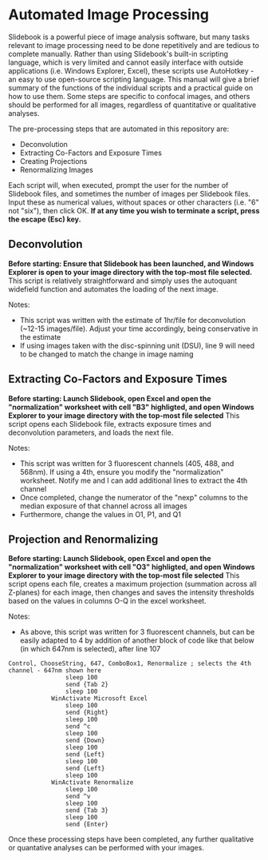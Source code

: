 # Automated Image Processing
Slidebook is a powerful piece of image analysis software, but many tasks relevant to image processing need to be done repetitively and are tedious to complete manually. Rather than using Slidebook's built-in scripting language, which is very limited and cannot easily interface with outside applications (i.e. Windows Explorer, Excel), these scripts use AutoHotkey - an easy to use open-source scripting language. This manual will give a brief summary of the functions of the individual scripts and a practical guide on how to use them. Some steps are specific to confocal images, and others should be performed for all images, regardless of quantitative or qualitative analyses.

The pre-processing steps that are automated in this repository are:

- Deconvolution
- Extracting Co-Factors and Exposure Times
- Creating Projections
- Renormalizing Images

Each script will, when executed, prompt the user for the number of Slidebook files, and sometimes the number of images per Slidebook files. Input these as numerical values, without spaces or other characters (i.e. "6" not "six"), then click OK. **If at any time you wish to terminate a script, press the escape (Esc) key.**

## Deconvolution
**Before starting: Ensure that Slidebook has been launched, and Windows Explorer is open to your image directory with the top-most file selected.**
This script is relatively straightforward and simply uses the autoquant widefield function and automates the loading of the next image. 

Notes:
- This script was written with the estimate of 1hr/file for deconvolution (~12-15 images/file). Adjust your time accordingly, being conservative in the estimate
- If using images taken with the disc-spinning unit (DSU), line 9 will need to be changed to match the change in image naming

## Extracting Co-Factors and Exposure Times
**Before starting: Launch Slidebook, open Excel and open the "normalization" worksheet with cell "B3" highligted, and open Windows Explorer to your image directory with the top-most file selected**
This script opens each Slidebook file, extracts exposure times and deconvolution parameters, and loads the next file.

Notes:
- This script was written for 3 fluorescent channels (405, 488, and 568nm). If using a 4th, ensure you modify the "normalization" worksheet. Notify me and I can add additional lines to extract the 4th channel
- Once completed, change the numerator of the "nexp" columns to the median exposure of that channel across all images
- Furthermore, change the values in O1, P1, and Q1

## Projection and Renormalizing
**Before starting: Launch Slidebook, open Excel and open the "normalization" worksheet with cell "O3" highligted, and open Windows Explorer to your image directory with the top-most file selected**
This script opens each file, creates a maximum projection (summation across all Z-planes) for each image, then changes and saves the intensity thresholds based on the values in columns O-Q in the excel worksheet.

Notes:
- As above, this script was written for 3 fluorescent channels, but can be easily adapted to 4 by addition of another block of code like that below (in which 647nm is selected), after line 107
```AutoHotkey
Control, ChooseString, 647, ComboBox1, Renormalize ; selects the 4th channel - 647nm shown here
				sleep 100
				send {Tab 2}
				sleep 100
			WinActivate Microsoft Excel
				sleep 100
				send {Right}
				sleep 100
				send ^c
				sleep 100
				send {Down}
				sleep 100
				send {Left}
				sleep 100
				send {Left}
				sleep 100
			WinActivate Renormalize
				sleep 100
				send ^v
				sleep 100
				send {Tab 3}
				sleep 100
				send {Enter}
```
Once these processing steps have been completed, any further qualitative or quantative analyses can be performed with your images.
